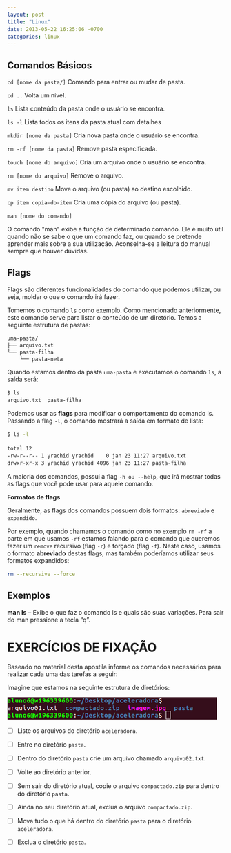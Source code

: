```yaml
---
layout: post
title: "Linux"
date: 2013-05-22 16:25:06 -0700
categories: linux
---
```


## Comandos Básicos

`cd [nome da pasta/]`
Comando para entrar ou mudar de pasta.

`cd ..`
Volta um nível.

`ls`
Lista conteúdo da pasta onde o usuário se encontra.

`ls -l`
Lista todos os itens da pasta atual com detalhes

`mkdir [nome da pasta]`
Cria nova pasta onde o usuário se encontra.

`rm -rf [nome da pasta]`
Remove pasta especificada.

`touch [nome do arquivo]`
Cria um arquivo onde o usuário se encontra.

`rm [nome do arquivo]` 
Remove o arquivo.

`mv item destino` 
Move o arquivo (ou pasta) ao destino escolhido.

`cp item copia-do-item` 
Cria uma cópia do arquivo (ou pasta).

`man [nome do comando]`

O comando "man" exibe a função de determinado comando. Ele é muito útil quando não se sabe o que um comando faz, ou quando se pretende
aprender mais sobre a sua utilização. Aconselha-se a leitura do manual sempre que houver dúvidas.


## Flags

Flags são diferentes funcionalidades do comando que podemos utilizar, ou seja, moldar o que o comando irá fazer.

Tomemos o comando `ls` como exemplo. Como mencionado anteriormente, este comando serve para listar o conteúdo de um diretório. Temos a
seguinte estrutura de pastas:

```
uma-pasta/
├── arquivo.txt
└── pasta-filha
    └── pasta-neta
```

Quando estamos dentro da pasta `uma-pasta` e executamos o comando `ls`, a saída será:

```sh
$ ls
arquivo.txt  pasta-filha
```

Podemos usar as __flags__ para modificar o comportamento do comando ls. Passando a flag `-l`, o comando mostrará a saída em formato de
lista:

```sh
$ ls -l

total 12
-rw-r--r-- 1 yrachid yrachid    0 jan 23 11:27 arquivo.txt
drwxr-xr-x 3 yrachid yrachid 4096 jan 23 11:27 pasta-filha

```

A maioria dos comandos, possui a flag `-h ou --help`, que irá mostrar todas as flags que você pode usar para aquele comando.

__Formatos de flags__

Geralmente, as flags dos comandos possuem dois formatos: `abreviado` e `expandido`.

Por exemplo, quando chamamos o comando como no exemplo `rm -rf` a parte em que usamos `-rf` estamos falando para o comando que queremos
fazer um `remove` recursivo (flag `-r`) e forçado (flag `-f`). Neste caso, usamos o formato __abreviado__ destas flags, mas também poderíamos
utilizar seus formatos expandidos:

```sh
rm --recursive --force
```

## Exemplos

**man ls** – Exibe o que faz o comando ls e quais são suas variações.
Para sair do man pressione a tecla “q”.


# EXERCÍCIOS DE FIXAÇÃO

Baseado no material desta apostila informe os comandos necessários para realizar cada uma das tarefas a seguir:

Imagine que estamos na seguinte estrutura de diretórios:

![imagem](../images/imagemLinux01.png)

- [ ] Liste os arquivos do diretório  `aceleradora`.

- [ ] Entre no diretório `pasta`.

- [ ] Dentro do diretório `pasta` crie um arquivo chamado `arquivo02.txt`.

- [ ] Volte ao diretório anterior.

- [ ] Sem sair do diretório atual, copie o arquivo `compactado.zip` para dentro do diretório `pasta`.

- [ ] Ainda no seu diretório atual, exclua o arquivo `compactado.zip`.

- [ ] Mova tudo o que há dentro do diretório `pasta` para o diretório `aceleradora`.

- [ ] Exclua o diretório `pasta`.

